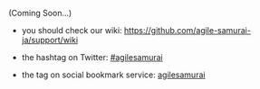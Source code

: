 (Coming Soon...)

* you should check our wiki: https://github.com/agile-samurai-ja/support/wiki

* the hashtag on Twitter: [#agilesamurai](http://twitter.com/#!/search/%23agilesamurai)
* the tag on social bookmark service: [agilesamurai](http://b.hatena.ne.jp/t/agilesamurai?sort=eid)
